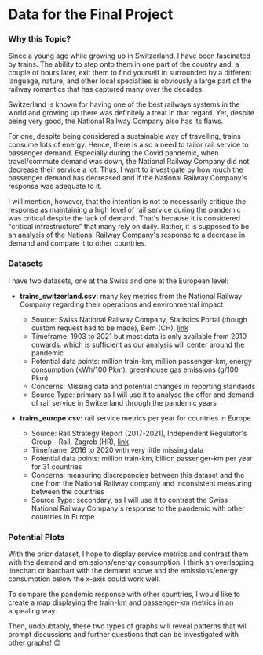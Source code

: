 # Data for the Final Project

### Why this Topic?

Since a young age while growing up in Switzerland, I have been fascinated by trains. The ability to step onto them in one part of the country and, a couple of hours later, exit them to find yourself in surrounded by a different language, nature, and other local specialties is obviously a large part of the railway romantics that has captured many over the decades.

Switzerland is known for having one of the best railways systems in the world and growing up there was definitely a treat in that regard. Yet, despite being very good, the National Railway Company also has its flaws. 

For one, despite being considered a sustainable way of travelling, trains consume lots of energy. Hence, there is also a need to tailor rail service to passenger demand. Especially during the Covid pandemic, when travel/commute demand was down, the National Railway Company did not decrease their service a lot. Thus, I want to investigate by how much the passenger demand has decreased and if the National Railway Company's response was adequate to it.

I will mention, however, that the intention is not to necessarily critique the response as maintaining a high level of rail service during the pandemic was critical despite the lack of demand. That's because it is considered "critical infrastructure" that many rely on daily. Rather, it is supposed to be an analysis of the National Railway Company's response to a decrease in demand and compare it to other countries.

### Datasets

I have two datasets, one at the Swiss and one at the European level:
- **trains_switzerland.csv:** many key metrics from the National Railway Company regarding their operations and environmental impact
  - Source: Swiss National Railway Company, Statistics Portal (though custom request had to be made), Bern (CH), [link](https://reporting.sbb.ch/en/home?sv_lang=3&sv_lang_change=true)
  - Timeframe: 1903 to 2021 but most data is only available from 2010 onwards, which is sufficient as our analysis will center around the pandemic
  - Potential data points: million train-km, million passenger-km, energy consumption (kWh/100 Pkm), greenhouse gas emissions (g/100 Pkm)
  - Concerns: Missing data and potential changes in reporting standards
  - Source Type: primary as I will use it to analyse the offer and demand of rail service in Switzerland through the pandemic years
  
- **trains_europe.csv:** rail service metrics per year for countries in Europe
  - Source: Rail Strategy Report (2017-2021), Independent Regulator's Group - Rail, Zagreb (HR), [link](https://www.irg-rail.eu/irg/documents/market-monitoring)
  - Timeframe: 2016 to 2020 with very little missing data
  - Potential data points: million train-km, billion passenger-km per year for 31 countries
  - Concerns: measuring discrepancies between this dataset and the one from the National Railway company and inconsistent measuring between the countries
  - Source Type: secondary, as I will use it to contrast the Swiss National Railway Company's response to the pandemic with other countries in Europe

### Potential Plots

With the prior dataset, I hope to display service metrics and contrast them with the demand and emissions/energy consumption. I think an overlapping linechart or barchart with the demand above and the emissions/energy consumption below the x-axis could work well.

To compare the pandemic response with other countries, I would like to create a map displaying the train-km and passenger-km metrics in an appealing way.

Then, undoubtably, these two types of graphs will reveal patterns that will prompt discussions and further questions that can be investigated with other graphs! :blush:
